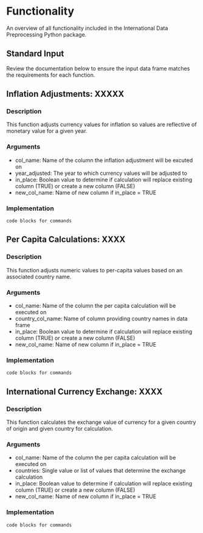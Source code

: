 # Functionality

An overview of all functionality included in the International Data Preprocessing Python package. 

## Standard Input 

Review the documentation below to ensure the input data frame matches the requirements for each function. 

## Inflation Adjustments: XXXXX

### Description

This function adjusts currency values for inflation so values are reflective of monetary value for a given year. 

### Arguments

* col_name: Name of the column the inflation adjustment will be excuted on
* year_adjusted: The year to which currency values will be adjusted to 
* in_place: Boolean value to determine if calculation will replace existing column (TRUE) or create a new column (FALSE)
* new_col_name: Name of new column if in_place = TRUE 

### Implementation 

```
code blocks for commands
```

## Per Capita Calculations: XXXX

### Description

This function adjusts numeric values to per-capita values based on an associated country name.  

### Arguments

* col_name: Name of the column the per capita calculation will be executed on 
* country_col_name: Name of column providing country names in data frame 
* in_place: Boolean value to determine if calculation will replace existing column (TRUE) or create a new column (FALSE)
* new_col_name: Name of new column if in_place = TRUE 

### Implementation 

```
code blocks for commands
```

## International Currency Exchange: XXXX 

### Description

This function calculates the exchange value of currency for a given country of origin and given country for calculation. 

### Arguments

* col_name: Name of the column the per capita calculation will be executed on 
* countries: Single value or list of values that determine the exchange calculation 
* in_place: Boolean value to determine if calculation will replace existing column (TRUE) or create a new column (FALSE)
* new_col_name: Name of new column if in_place = TRUE 

### Implementation 

```
code blocks for commands
```

